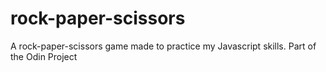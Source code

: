 # rock-paper-scissors
A rock-paper-scissors game made to practice my Javascript skills. Part of the Odin Project
